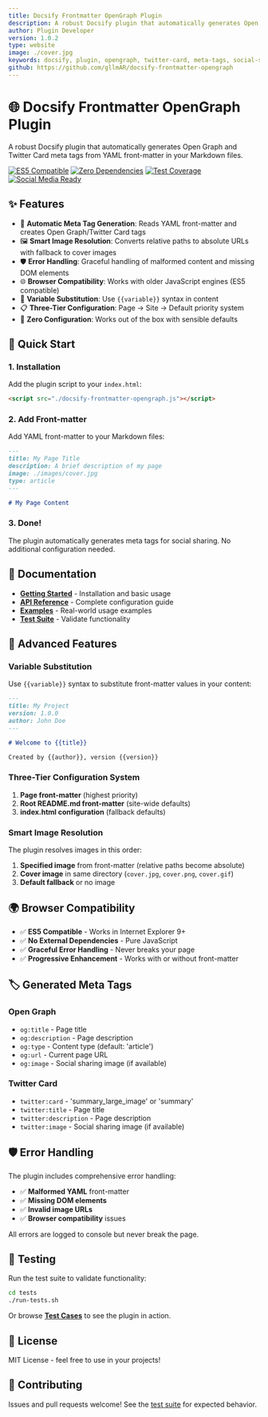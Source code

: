 ```yaml
---
title: Docsify Frontmatter OpenGraph Plugin
description: A robust Docsify plugin that automatically generates Open Graph and Twitter Card meta tags from YAML front-matter in your Markdown files
author: Plugin Developer
version: 1.0.2
type: website
image: ./cover.jpg
keywords: docsify, plugin, opengraph, twitter-card, meta-tags, social-sharing
github: https://github.com/gllmAR/docsify-frontmatter-opengraph
---
```


# 🌐 Docsify Frontmatter OpenGraph Plugin

A robust Docsify plugin that automatically generates Open Graph and Twitter Card meta tags from YAML front-matter in your Markdown files.

[![ES5 Compatible](https://img.shields.io/badge/ES5-Compatible-green.svg)](https://kangax.github.io/compat-table/es5/)
[![Zero Dependencies](https://img.shields.io/badge/Dependencies-Zero-brightgreen.svg)](#)
[![Test Coverage](https://img.shields.io/badge/Tests-15%2B%20unit%20%7C%204%2B%20integration-blue.svg)](/tests/)
[![Social Media Ready](https://img.shields.io/badge/Social%20Media-Ready-blue.svg)](#-social-media-support)

## ✨ Features

- 📄 **Automatic Meta Tag Generation**: Reads YAML front-matter and creates Open Graph/Twitter Card tags
- 🖼️ **Smart Image Resolution**: Converts relative paths to absolute URLs with fallback to cover images  
- 🛡️ **Error Handling**: Graceful handling of malformed content and missing DOM elements
- 🌐 **Browser Compatibility**: Works with older JavaScript engines (ES5 compatible)
- 🔄 **Variable Substitution**: Use `{{variable}}` syntax in content
- 📋 **Three-Tier Configuration**: Page → Site → Default priority system
- 🎯 **Zero Configuration**: Works out of the box with sensible defaults

## 🚀 Quick Start

### 1. Installation

Add the plugin script to your `index.html`:

```html
<script src="./docsify-frontmatter-opengraph.js"></script>
```

### 2. Add Front-matter

Add YAML front-matter to your Markdown files:

```markdown
---
title: My Page Title
description: A brief description of my page
image: ./images/cover.jpg
type: article
---

# My Page Content
```

### 3. Done!

The plugin automatically generates meta tags for social sharing. No additional configuration needed.

## 📖 Documentation

- **[Getting Started](/documentation/getting-started/)** - Installation and basic usage
- **[API Reference](/documentation/api-reference/)** - Complete configuration guide  
- **[Examples](/documentation/examples/)** - Real-world usage examples
- **[Test Suite](/tests/)** - Validate functionality

## 🧪 Advanced Features

### Variable Substitution

Use `{{variable}}` syntax to substitute front-matter values in your content:

```markdown
---
title: My Project
version: 1.0.0
author: John Doe
---

# Welcome to {{title}}

Created by {{author}}, version {{version}}
```

### Three-Tier Configuration System

1. **Page front-matter** (highest priority)
2. **Root README.md front-matter** (site-wide defaults)
3. **index.html configuration** (fallback defaults)

### Smart Image Resolution

The plugin resolves images in this order:
1. **Specified image** from front-matter (relative paths become absolute)
2. **Cover image** in same directory (`cover.jpg`, `cover.png`, `cover.gif`)  
3. **Default fallback** or no image

## 🌍 Browser Compatibility

- ✅ **ES5 Compatible** - Works in Internet Explorer 9+
- ✅ **No External Dependencies** - Pure JavaScript
- ✅ **Graceful Error Handling** - Never breaks your page
- ✅ **Progressive Enhancement** - Works with or without front-matter

## 🏷️ Generated Meta Tags

### Open Graph
- `og:title` - Page title
- `og:description` - Page description  
- `og:type` - Content type (default: 'article')
- `og:url` - Current page URL
- `og:image` - Social sharing image (if available)

### Twitter Card  
- `twitter:card` - 'summary_large_image' or 'summary'
- `twitter:title` - Page title
- `twitter:description` - Page description
- `twitter:image` - Social sharing image (if available)

## 🛡️ Error Handling

The plugin includes comprehensive error handling:

- ✅ **Malformed YAML** front-matter
- ✅ **Missing DOM elements** 
- ✅ **Invalid image URLs**
- ✅ **Browser compatibility** issues

All errors are logged to console but never break the page.

## 🧪 Testing

Run the test suite to validate functionality:

```bash
cd tests
./run-tests.sh
```

Or browse **[Test Cases](/tests/test-cases/)** to see the plugin in action.

## 📄 License

MIT License - feel free to use in your projects!

## 🤝 Contributing

Issues and pull requests welcome! See the [test suite](/tests/) for expected behavior.